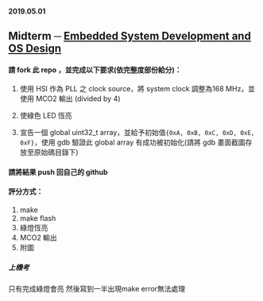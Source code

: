 #### 2019.05.01

## Midterm ─ [Embedded System Development and OS Design](http://www.nc.es.ncku.edu.tw/course/embedded/)

#### 請 fork 此 repo ，並完成以下要求(依完整度部份給分)：

1. 使用 HSI 作為 PLL 之 clock source，將 system clock 調整為168 MHz，並使用 MCO2 輸出 (divided by 4)

2. 使綠色 LED 恆亮

3. 宣告一個 global uint32_t array，並給予初始值`{0xA, 0xB, 0xC, 0xD, 0xE, 0xF}`，使用 gdb 驗證此 global array 有成功被初始化(請將 gdb 畫面截圖存放至原始碼目錄下)

#### 請將結果 push 回自己的 github

#### 評分方式：

1. make
2. make flash
3. 綠燈恆亮
4. MCO2 輸出
5. 附圖

##### 上機考　
只有完成綠燈會亮
然後寫到一半出現make error無法處理
